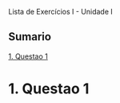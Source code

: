 Lista de Exercícios I - Unidade I 

## Sumario
[1. Questao 1](#c1)

# <a name="c1"></a>1. Questao 1


